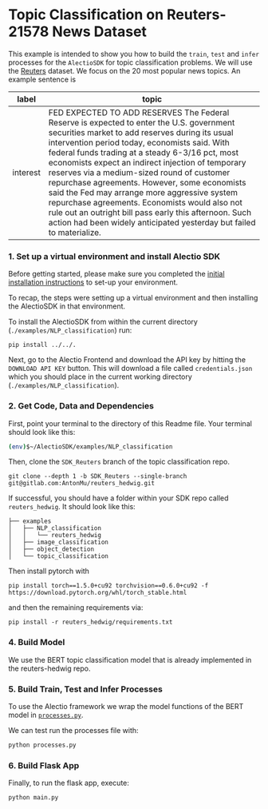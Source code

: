 # Topic Classification on Reuters-21578 News Dataset

This example is intended to show you how to build the `train`, `test` and `infer` processes for the `AlectioSDK` for topic
classification problems. We will use the [Reuters](https://martin-thoma.com/nlp-reuters/) dataset. We focus on the 20 most popular news topics. An example sentence is



| label | topic |
| ----- | ----- |
| interest   | FED EXPECTED TO ADD RESERVES The Federal Reserve is expected to enter the U.S. government securities market to add reserves during its usual intervention period today, economists said. With federal funds trading at a steady 6-3/16 pct, most economists expect an indirect injection of temporary reserves via a medium-sized round of customer repurchase agreements. However, some economists said the Fed may arrange more aggressive system repurchase agreements. Economists would also not rule out an outright bill pass early this afternoon. Such action had been widely anticipated yesterday but failed to materialize.




### 1. Set up a virtual environment and install Alectio SDK
Before getting started, please make sure you completed the [initial installation instructions](../../README.md) to set-up your environment. 

To recap, the steps were setting up a virtual environment and then installing the AlectioSDK in that environment. 

To install the AlectioSDK from within the current directory (`./examples/NLP_classification`) run:

```
pip install ../../.
```

Next, go to the Alectio Frontend and download the API key by hitting the `DOWNLOAD API KEY` button. This will download a file called `credentials.json` which you should place in the current working directory (`./examples/NLP_classification`).

### 2. Get Code, Data and Dependencies 

First, point your terminal to the directory of this Readme file. Your terminal should look like this:
```bash 
(env)$~/AlectioSDK/examples/NLP_classification
```
Then, clone the `SDK_Reuters` branch of the topic classification repo. 
```shell
git clone --depth 1 -b SDK_Reuters --single-branch git@gitlab.com:AntonMu/reuters_hedwig.git
```
If successful, you should have a folder within your SDK repo called `reuters_hedwig`. It should look like this:

```
├── examples
│   ├── NLP_classification
│   │   └── reuters_hedwig
│   ├── image_classification
│   ├── object_detection
│   └── topic_classification
```

Then install pytorch with

```
pip install torch==1.5.0+cu92 torchvision==0.6.0+cu92 -f https://download.pytorch.org/whl/torch_stable.html

```
and then the remaining requirements via:
```
pip install -r reuters_hedwig/requirements.txt
```

### 4. Build Model
We use the BERT topic classification model that is already implemented in the reuters-hedwig repo. 

### 5. Build Train, Test and Infer Processes
To use the Alectio framework we wrap the model functions of the BERT model in [`processes.py`](./processes.py).  

We can test run the processes file with:
```python
python processes.py
```

### 6. Build Flask App 
Finally, to run the flask app, execute:

```
python main.py
```